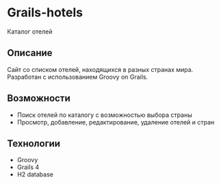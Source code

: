 # Grails-hotels

Каталог отелей

## Описание

Сайт со списком отелей, находящихся в разных странах мира. Разработан с использованием Groovy on Grails.

## Возможности
- Поиск отелей по каталогу с возможностью выбора страны
- Просмотр, добавление, редактирование, удаление отелей и стран

## Технологии
- Groovy
- Grails 4
- H2 database

